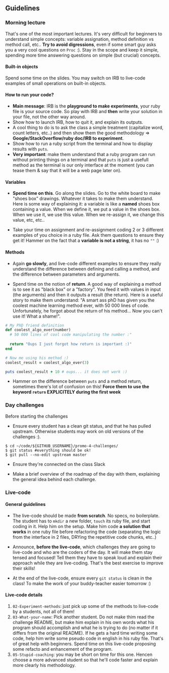 ## Guidelines

### Morning lecture

That's one of the most important lectures. It's very difficult for beginners to understand simple concepts: variable assignation, method definition vs method call, etc.. **Try to avoid digressions**, even if some smart guy asks you a very cool questions on `Proc` :). Stay in the scope and keep it simple, spending more time answering questions on simple (but crucial) concepts.

#### Built-in objects

Spend some time on the slides. You may switch on IRB to live-code examples of small operations on built-in objects.

#### How to run your code?

- **Main message**: IRB is the **playground to make experiments**, your ruby file is your source code. So play with IRB and **then** write your solution in your file, not the other way around. 
- Show how to launch IRB, how to quit it, and explain its outputs.
- A cool thing to do is to ask the class a simple treatment (capitalize word, count letters, etc..) and then show them the good methodology => **Google/StackOverflow/ruby doc/IRB to experiment**.
- Show how to run a ruby script from the terminal and how to display results with `puts`. 
- **Very important**: make them understand that a ruby program can run without printing things on a terminal and that `puts` is just a usefull method as the terminal is our only interface at the moment (you can tease them & say that it will be a web page later on). 

#### Variables

- **Spend time on this**. Go along the slides. Go to the white board to make "shoes box" drawings. Whatever it takes to make them understand. Here is some way of explaining it: a variable is like a **named** shoes box containing a value. When we define it, we put a value in the shoes box. When we use it, we use this value. When we re-assign it, we change this value, etc, etc..

- Take your time on assignment and re-assignment coding 2 or 3 different examples of you choice in a ruby file. Ask them questions to ensure they get it! Hammer on the fact that a **variable is not a string**, it has no `""` :)

#### Methods

- Again **go slowly**, and live-code different examples to ensure they  really understand the difference between defining and calling a method, and the difference between parameters and arguments. 

- Spend time on the notion of **return**. A good way of explaining a method is to see it as "black box" or a "factory". You feed it with values in input (the arguments) and then it outputs a result (the return). Here is a useful story to make them understand: "A smart ass phD has given you the coolest machine learning method ever, with 50 000 lines of code. Unfortunately, he forgot about the return of his method... Now you can't use it! What a shame!".


```ruby
# My PhD friend definition
def coolest_algo_ever(number)
  # 50 000 lines of cool code manipulating the number :"
  
  return "Oups I just forgot how return is important :)"
end

# Now me using his method :)
coolest_result = coolest_algo_ever(3)

puts coolest_result + 10 # oups... it does not work :)
```

- Hammer on the difference between `puts` and a method return, sometimes there's lot of confusion on this! **Force them to use the keyword `return` EXPLICITELY during the first week**


### Day challenges
Before starting the challenges

- Ensure every student has a clean git status, and that he has pulled upstream. Otherwise students may work on old versions of the challenges :).

```
$ cd ~/code/${GITHUB_USERNAME}/promo-4-challenges/
$ git status #everything should be ok!
$ git pull --no-edit upstream master
```

- Ensure they're connected on the class Slack

- Make a brief overview of the roadmap of the day with them, explaining the general idea behind each challenge.

### Live-code

#### General guidelines
- The live-code should be made **from scratch**. No specs, no boilerplate. The student has to `mkdir` a new folder, `touch` its ruby file, and start coding in it. Help him on the setup. Make him code **a solution that works** in one ruby file before refactoring the code (separating the logic from the interface in 2 files, DRYing the repetitive code chunks, etc..)

- Announce, **before the live-code**, which challenges they are going to live-code and who are the coders of the day. It will make them stay tensed and focused! Tell them they have to speak loud and explain their approach while they are live-coding. That's the best exercise to improve their skills!

- At the end of the live-code, ensure every `git status` is clean in the class! To make the work of your buddy-teacher easier tomorrow :)


#### Live-code details

1. `02-Experiment-methods`: just pick up some of the methods to live-code by a students, not all of them!
1. `03-What-your-name`: Pick another student. Do not make thim read the challenge README, but make him explain in his own words what his program should accomplish and what he is trying to do (no matter if it differs from the original README). If he gets a hard time writing some code, help him write some pseudo code in english in his ruby file. That's of great help with beginners. Spend time on this live-code proposing some refacto and enhancement of the program.
1. `05-Stupid-coaching`: you may be short on time for this one. Hencen choose a more advanced student so that he'll code faster and explain more clearly his methodology.


